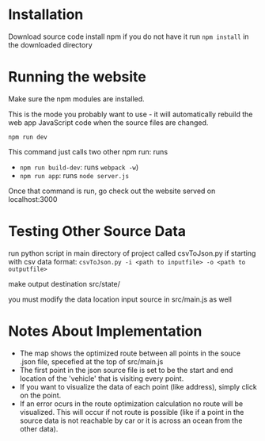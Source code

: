 # Installation
Download source code
install npm if you do not have it
run `npm install` in the downloaded directory

# Running the website

Make sure the npm modules are installed.

This is the mode you probably want to use - it will automatically rebuild the web app JavaScript code when the source files are changed.

`npm run dev`

This command just calls two other npm run: runs

- `npm run build-dev`: runs `webpack -w`)
- `npm run app`: runs `node server.js`


Once that command is run, go check out the website served on localhost:3000

# Testing Other Source Data

run python script in main directory of project called csvToJson.py if starting with csv data
format: `csvToJson.py -i <path to inputfile> -o <path to outputfile>`

make output destination src/state/

you must modify the data location input source in src/main.js as well

# Notes About Implementation
- The map shows the optimized route between all points in the souce .json file, specefied at the top of src/main.js
- The first point in the json source file is set to be the start and end location of the 'vehicle' that is visiting every point.
- If you want to visualize the data of each point (like address), simply click on the point.
- If an error ocurs in the route optimization calculation no route will be visualized. This will occur if not route is possible (like if a point in the source data is not reachable by car or it is across an ocean from the other data).



